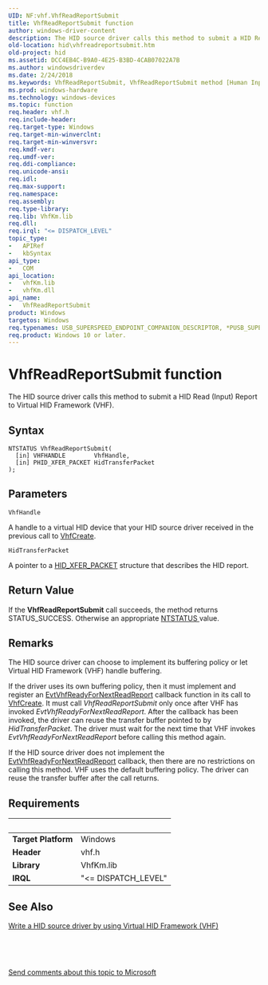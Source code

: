 ```yaml
---
UID: NF:vhf.VhfReadReportSubmit
title: VhfReadReportSubmit function
author: windows-driver-content
description: The HID source driver calls this method to submit a HID Read (Input) Report to Virtual HID Framework (VHF).
old-location: hid\vhfreadreportsubmit.htm
old-project: hid
ms.assetid: DCC4EB4C-B9A0-4E25-B3BD-4CAB07022A7B
ms.author: windowsdriverdev
ms.date: 2/24/2018
ms.keywords: VhfReadReportSubmit, VhfReadReportSubmit method [Human Input Devices], hid.vhfreadreportsubmit, vhf/VhfReadReportSubmit
ms.prod: windows-hardware
ms.technology: windows-devices
ms.topic: function
req.header: vhf.h
req.include-header: 
req.target-type: Windows
req.target-min-winverclnt: 
req.target-min-winversvr: 
req.kmdf-ver: 
req.umdf-ver: 
req.ddi-compliance: 
req.unicode-ansi: 
req.idl: 
req.max-support: 
req.namespace: 
req.assembly: 
req.type-library: 
req.lib: VhfKm.lib
req.dll: 
req.irql: "<= DISPATCH_LEVEL"
topic_type:
-	APIRef
-	kbSyntax
api_type:
-	COM
api_location:
-	vhfKm.lib
-	vhfKm.dll
api_name:
-	VhfReadReportSubmit
product: Windows
targetos: Windows
req.typenames: USB_SUPERSPEED_ENDPOINT_COMPANION_DESCRIPTOR, *PUSB_SUPERSPEED_ENDPOINT_COMPANION_DESCRIPTOR
req.product: Windows 10 or later.
---
```



# VhfReadReportSubmit function
The HID source driver calls this method to submit a HID Read (Input) Report to Virtual HID Framework (VHF).

## Syntax

````
NTSTATUS VhfReadReportSubmit(
  [in] VHFHANDLE        VhfHandle,
  [in] PHID_XFER_PACKET HidTransferPacket
);
````

## Parameters

`VhfHandle`

A handle to a virtual HID device that your HID source driver received in the previous call to <a href="..\vhf\nf-vhf-vhfcreate.md">VhfCreate</a>.

`HidTransferPacket`

A pointer to a <a href="..\vhf\ns-vhf-_hid_xfer_packet.md">HID_XFER_PACKET</a> structure that describes the HID report.


## Return Value

If the <b>VhfReadReportSubmit</b> call succeeds, the method returns STATUS_SUCCESS. Otherwise an appropriate <a href="https://msdn.microsoft.com/7792201b-63bb-4db5-803d-2af02893d505">NTSTATUS </a> value.

## Remarks

The HID source driver can choose to implement its buffering policy or let Virtual HID Framework (VHF) handle buffering. 

If the driver uses its own buffering policy, then it must implement and register an <a href="..\vhf\nc-vhf-evt_vhf_ready_for_next_read_report.md">EvtVhfReadyForNextReadReport</a> callback function in its call to <a href="..\vhf\nf-vhf-vhfcreate.md">VhfCreate</a>. It must call <i>VhfReadReportSubmit</i> only once after VHF has invoked <i>EvtVhfReadyForNextReadReport</i>. After the callback has been invoked, the driver can reuse the transfer buffer pointed to by <i>HidTransferPacket</i>. The driver must wait for the next time that VHF invokes <i>EvtVhfReadyForNextReadReport</i> before calling this method again. 

If the HID source driver does not implement the <a href="..\vhf\nc-vhf-evt_vhf_ready_for_next_read_report.md">EvtVhfReadyForNextReadReport</a> callback, then there are no restrictions on calling this method. VHF uses the default buffering policy. The driver can reuse the transfer buffer after the call returns.

## Requirements
| &nbsp; | &nbsp; |
| ---- |:---- |
| **Target Platform** | Windows |
| **Header** | vhf.h |
| **Library** | VhfKm.lib |
| **IRQL** | "<= DISPATCH_LEVEL" |

## See Also

<a href="https://msdn.microsoft.com/26964963-792F-4529-B4FC-110BF5C65B35">Write a HID source driver by using Virtual HID Framework (VHF)</a>



 

 

<a href="mailto:wsddocfb@microsoft.com?subject=Documentation%20feedback [hid\hid]:%20VhfReadReportSubmit method%20 RELEASE:%20(2/24/2018)&amp;body=%0A%0APRIVACY STATEMENT%0A%0AWe use your feedback to improve the documentation. We don't use your email address for any other purpose, and we'll remove your email address from our system after the issue that you're reporting is fixed. While we're working to fix this issue, we might send you an email message to ask for more info. Later, we might also send you an email message to let you know that we've addressed your feedback.%0A%0AFor more info about Microsoft's privacy policy, see http://privacy.microsoft.com/en-us/default.aspx." title="Send comments about this topic to Microsoft">Send comments about this topic to Microsoft</a>